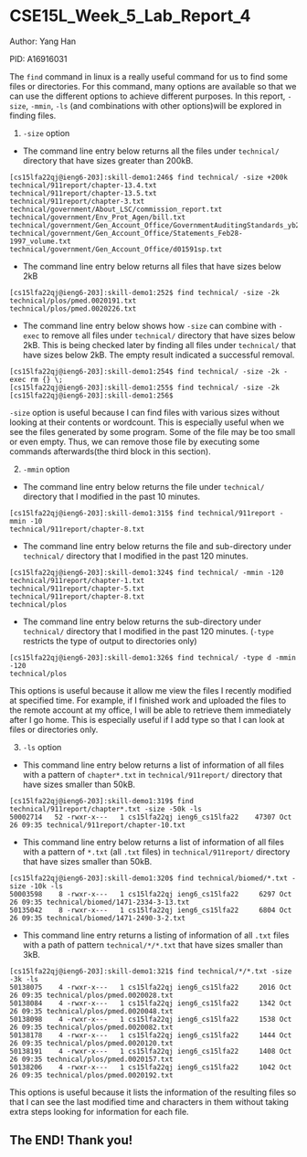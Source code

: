 # CSE15L_Week_5_Lab_Report_4
Author: Yang Han

PID: A16916031

The `find` command in linux is a really useful command for us to find some files or directories. For this command, many options are available so that we can use the different options to achieve different purposes. In this report, `-size`, `-mmin`, `-ls` (and combinations with other options)will be explored in finding files.

1. `-size` option

* The command line entry below returns all the files under `technical/` directory that have sizes greater than 200kB.

```
[cs15lfa22qj@ieng6-203]:skill-demo1:246$ find technical/ -size +200k
technical/911report/chapter-13.4.txt
technical/911report/chapter-13.5.txt
technical/911report/chapter-3.txt
technical/government/About_LSC/commission_report.txt
technical/government/Env_Prot_Agen/bill.txt
technical/government/Gen_Account_Office/GovernmentAuditingStandards_yb2002ed.txt
technical/government/Gen_Account_Office/Statements_Feb28-1997_volume.txt
technical/government/Gen_Account_Office/d01591sp.txt
```

* The command line entry below returns all files that have sizes below 2kB

```
[cs15lfa22qj@ieng6-203]:skill-demo1:252$ find technical/ -size -2k
technical/plos/pmed.0020191.txt
technical/plos/pmed.0020226.txt
```

* The command line entry below shows how `-size` can combine with `-exec` to remove all files under `technical/` directory that have sizes below 2kB. This is being checked later by finding all files under `technical/` that have sizes below 2kB. The empty result indicated a successful removal.

```
[cs15lfa22qj@ieng6-203]:skill-demo1:254$ find technical/ -size -2k -exec rm {} \;
[cs15lfa22qj@ieng6-203]:skill-demo1:255$ find technical/ -size -2k
[cs15lfa22qj@ieng6-203]:skill-demo1:256$
```

`-size` option is useful because I can find files with various sizes without looking at their contents or wordcount. This is especially useful when we see the files generated by some program. Some of the file may be too small or even empty. Thus, we can remove those file by executing some commands afterwards(the third block in this section).


2. `-mmin` option

* The command line entry below returns the file under `technical/` directory that I modified in the past 10 minutes.

```
[cs15lfa22qj@ieng6-203]:skill-demo1:315$ find technical/911report -mmin -10
technical/911report/chapter-8.txt
```

* The command line entry below returns the file and sub-directory under `technical/` directory that I modified in the past 120 minutes.

```
[cs15lfa22qj@ieng6-203]:skill-demo1:324$ find technical/ -mmin -120
technical/911report/chapter-1.txt
technical/911report/chapter-5.txt
technical/911report/chapter-8.txt
technical/plos
```

* The command line entry below returns the sub-directory under `technical/` directory that I modified in the past 120 minutes. (`-type` restricts the type of output to directories only)

```
[cs15lfa22qj@ieng6-203]:skill-demo1:326$ find technical/ -type d -mmin -120
technical/plos
```

This options is useful because it allow me view the files I recently modified at specified time. For example, if I finished work and uploaded the files to the remote account at my office, I will be able to retrieve them immediately after I go home. This is especially useful if I add type so that I can look at files or directories only.


3. `-ls` option

* This command line entry below returns a list of information of all files with a pattern of `chapter*.txt` in `technical/911report/` directory that have sizes smaller than 50kB.

```
[cs15lfa22qj@ieng6-203]:skill-demo1:319$ find technical/911report/chapter*.txt -size -50k -ls
50002714   52 -rwxr-x---   1 cs15lfa22qj ieng6_cs15lfa22    47307 Oct 26 09:35 technical/911report/chapter-10.txt
```

* This command line entry below returns a list of information of all files with a pattern of `*.txt` (all `.txt` files) in `technical/911report/` directory that have sizes smaller than 50kB.

```
[cs15lfa22qj@ieng6-203]:skill-demo1:320$ find technical/biomed/*.txt -size -10k -ls
50003598    8 -rwxr-x---   1 cs15lfa22qj ieng6_cs15lfa22     6297 Oct 26 09:35 technical/biomed/1471-2334-3-13.txt
50135042    8 -rwxr-x---   1 cs15lfa22qj ieng6_cs15lfa22     6804 Oct 26 09:35 technical/biomed/1471-2490-3-2.txt
```
* This command line entry returns a listing of information of all `.txt` files with a path of pattern `technical/*/*.txt` that have sizes smaller than 3kB.

```
[cs15lfa22qj@ieng6-203]:skill-demo1:321$ find technical/*/*.txt -size -3k -ls
50138075    4 -rwxr-x---   1 cs15lfa22qj ieng6_cs15lfa22     2016 Oct 26 09:35 technical/plos/pmed.0020028.txt
50138084    4 -rwxr-x---   1 cs15lfa22qj ieng6_cs15lfa22     1342 Oct 26 09:35 technical/plos/pmed.0020048.txt
50138098    4 -rwxr-x---   1 cs15lfa22qj ieng6_cs15lfa22     1538 Oct 26 09:35 technical/plos/pmed.0020082.txt
50138178    4 -rwxr-x---   1 cs15lfa22qj ieng6_cs15lfa22     1444 Oct 26 09:35 technical/plos/pmed.0020120.txt
50138191    4 -rwxr-x---   1 cs15lfa22qj ieng6_cs15lfa22     1408 Oct 26 09:35 technical/plos/pmed.0020157.txt
50138206    4 -rwxr-x---   1 cs15lfa22qj ieng6_cs15lfa22     1042 Oct 26 09:35 technical/plos/pmed.0020192.txt
```

This options is useful because it lists the information of the resulting files so that I can see the last modified time and characters in them without taking extra steps looking for information for each file. 

## The END! Thank you!



